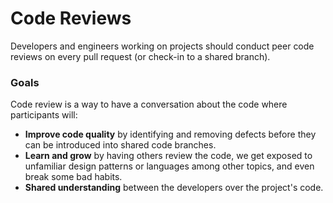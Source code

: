 # Code Reviews

Developers and engineers working on projects should conduct peer code reviews on every pull request (or check-in to a shared branch).

### Goals <a href="#goals" id="goals"></a>

Code review is a way to have a conversation about the code where participants will:

* **Improve code quality** by identifying and removing defects before they can be introduced into shared code branches.
* **Learn and grow** by having others review the code, we get exposed to unfamiliar design patterns or languages among other topics, and even break some bad habits.
* **Shared understanding** between the developers over the project's code.
